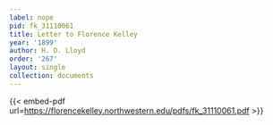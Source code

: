 ```yaml
---
label: nope
pid: fk_31110061
title: Letter to Florence Kelley
year: '1899'
author: H. D. Lloyd
order: '267'
layout: single
collection: documents
---
```



{{< embed-pdf url=https://florencekelley.northwestern.edu/pdfs/fk_31110061.pdf >}}